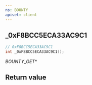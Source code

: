 ```yaml
---
ns: BOUNTY
apiset: client
---
```

## _0xF8BCC5ECA33AC9C1

```c
// 0xF8BCC5ECA33AC9C1
int _0xF8BCC5ECA33AC9C1();
```

_BOUNTY_GET_*


## Return value